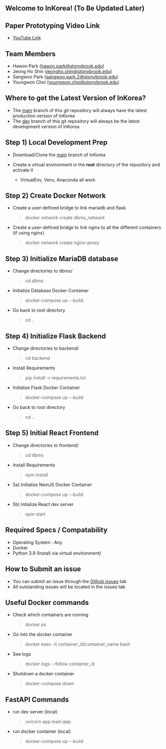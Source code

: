 ## Welcome to InKorea! (To Be Updated Later)

## Paper Prototyping Video Link
- [YouTube Link](https://youtu.be/tCOShCInpdI)


## Team Members
- Hawon Park (hawon.park@stonybrook.edu)
- Jeong Ho Shin (jeongho.shin@stonybrook.edu)
- Sangwoo Park (sangwoo.park.2@stonybrook.edu)
- Youngwon Choi (youngwon.choi@stonybrook.edu)

## Where to get the Latest Version of InKorea?
- The [main](https://github.com/hawonp/InKorea) branch of this git repository will always have the latest production version of InKorea
- The [dev](https://github.com/hawonp/InKorea/tree/dev) branch of this git repository will always be the latest development version of InKorea

## Step 1) Local Development Prep
- Download/Clone the [main](https://github.com/hawonp/InKorea) branch of InKorea

- Create a virtual environment in the **root** directory of the repository and activate it
  - VirtualEnv, Venv, Anaconda all work
## Step 2) Create Docker Network
- Create a user-defined bridge to link mariadb and flask
  > docker network create dbms_network
- Create a user-defined bridge to link nginx to all the different containers (if using nginx)
  > docker network create nginx-proxy
## Step 3) Initialize MariaDB database
- Change directories to dbms/
  > cd dbms

- Initialize Database Docker Container
  > docker-compose up --build

- Go back to root directory
  > cd ..

## Step 4) Initialize Flask Backend
- Change directories to backend/
  > cd backend

- Install Requirements
  > pip install -r requirements.txt

- Initialize Flask Docker Container
  > docker-compose up --build

- Go back to root directory
  > cd ..

## Step 5) Initial React Frontend
- Change directories to frontend/
  > cd dbms

- Install Requirements
  > npm install

- 5a) Initialize NextJS Docker Container
  > docker-compose up --build

- 5b) Intialize React dev server
  > npm start

## Required Specs / Compatability
 - Operating System : Any
 - Docker
 - Python 3.9 (Install via virtual environment)

## How to Submit an issue
 - You can submit an issue through the [Github issues](https://github.com/hawonp/InKorea/issues) tab
 - All outstanding issues will be located in the issues tab

## Useful Docker commands
 - Check which containers are running
    > docker ps

 - Go into the docker container
    > docker exec -it container_id/container_name bash

 - See logs
    > docker logs --follow container_id

 - Shutdown a docker container
    > docker-compose down

## FastAPI Commands
  - run dev server (local)
    > uvicorn app.main:app

  - run docker container (local)
    > docker-compose up --build
